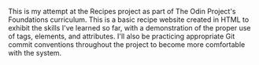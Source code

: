 This is my attempt at the Recipes project as part of The Odin Project's Foundations curriculum. This is a basic recipe website created in HTML to exhibit the skills I've learned so far, with a demonstration of the proper use of tags, elements, and attributes. I'll also be practicing appropriate Git commit conventions throughout the project to become more comfortable with the system.